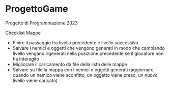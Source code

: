 # ProgettoGame
Progetto di Programmazione 2023

Checklist Mappe
- Finire il passaggio tra livello precedente e livello successivo
- Salvare i nemici e oggetti che vengono generati in modo che cambiando livello vengano rigenerati nella posizione precedente se il giocatore non ha interagito
- Migliorare il caricamento da file della lista delle mappe
- Salvare su file la mappa con i nemici e oggetti generati (aggiornare quando un nemico viene sconfitto, un oggetto viene preso, un nuovo livello viene caricato)
